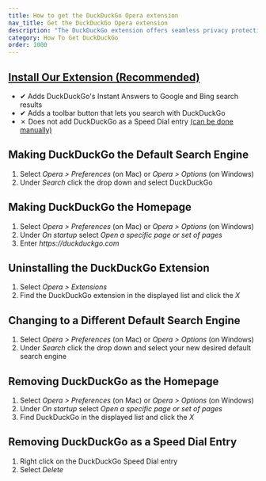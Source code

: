 ```yaml
---
title: How to get the DuckDuckGo Opera extension
nav_title: Get the DuckDuckGo Opera extension
description: "The DuckDuckGo extension offers seamless privacy protection: tracker blocking, cookie protection, private search, and much more."
category: How To Get DuckDuckGo
order: 1000
---
```


<h2>
    <a href="https://addons.opera.com/en/extensions/details/duckduckgo-for-opera-2/">Install Our Extension (Recommended)</a>
</h2>
<ul>
    <li>✔ Adds DuckDuckGo's Instant Answers to Google and Bing search results</li>
    <li>✔ Adds a toolbar button that lets you search with DuckDuckGo</li>
    <li>
        ✗ Does not add DuckDuckGo as a Speed Dial entry
        <a href="#dial">(can be done manually)</a>
    </li>
</ul>
<h2>Making DuckDuckGo the Default Search Engine</h2>
<ol>
    <li>
        Select <em>Opera &gt; Preferences</em> (on Mac) or
        <em>Opera &gt; Options</em> (on Windows)
    </li>
    <li>Under <em>Search</em> click the drop down and select DuckDuckGo</li>
</ol>

<h2>Making DuckDuckGo the Homepage</h2>
<ol>
    <li>
        Select <em>Opera &gt; Preferences</em> (on Mac) or
        <em>Opera &gt; Options</em> (on Windows)
    </li>
    <li>
        Under <em>On startup</em> select
        <em>Open a specific page or set of pages</em>
    </li>
    <li>Enter <em>https://duckduckgo.com</em></li>
</ol>

<h2>Uninstalling the DuckDuckGo Extension</h2>
<ol>
    <li>Select <em>Opera &gt; Extensions</em></li>
    <li>
        Find the DuckDuckGo extension in the displayed list and click the <em>X</em>
    </li>
</ol>

<h2>Changing to a Different Default Search Engine</h2>
<ol>
    <li>
        Select <em>Opera &gt; Preferences</em> (on Mac) or
        <em>Opera &gt; Options</em> (on Windows)
    </li>
    <li>
        Under <em>Search</em> click the drop down and select your new desired
        default search engine
    </li>
</ol>

<h2>Removing DuckDuckGo as the Homepage</h2>
<ol>
    <li>
        Select <em>Opera &gt; Preferences</em> (on Mac) or
        <em>Opera &gt; Options</em> (on Windows)
    </li>
    <li>
        Under <em>On startup</em> select
        <em>Open a specific page or set of pages</em>
    </li>
    <li>Find DuckDuckGo in the displayed list and click the <em>X</em></li>
</ol>

<h2>Removing DuckDuckGo as a Speed Dial Entry</h2>
<ol>
    <li>Right click on the DuckDuckGo Speed Dial entry</li>
    <li>Select <em>Delete</em></li>
</ol>
